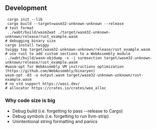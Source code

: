 ## Development

```shell
 cargo init --lib 
 cargo build --target=wasm32-unknown-unknown --release
# text format
 ../wabt/build/wasm2wat ./target/wasm32-unknown-unknown/release/rust_example.wasm
# debugging binary size
cargo install twiggy
twiggy top target/wasm32-unknown-unknown/release/rust_example.wasm
# use rust to add custom sections to a WebAssembly module
../wabt/build/wasm-objdump -s -j surmsection target/wasm32-unknown-unknown/release/rust_example.wasm
#wasm-opt for WebAssembly VM instructions optimization (https://github.com/WebAssembly/binaryen)
wasm-opt -O3 -o output.wasm target/wasm32-unknown-unknown/rust-example.wasm
# no std support https://wasi.dev/
# allocator https://crates.io/crates/wee_alloc
```

### Why code size is big
- Debug build (i.e. forgetting to pass --release to Cargo)
- Debug symbols (i.e. forgetting to run llvm-strip)
- Unintentional string formatting and panics